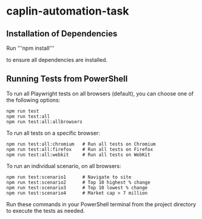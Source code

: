 # caplin-automation-task

## Installation of Dependencies
Run
'''npm install'''

to ensure all dependencies are installed.

## Running Tests from PowerShell

To run all Playwright tests on all browsers (default), you can choose one of the following options:

    npm run test
    npm run test:all
    npm run test:all:allbrowsers

To run all tests on a specific browser:

    npm run test:all:chromium   # Run all tests on Chromium
    npm run test:all:firefox    # Run all tests on Firefox
    npm run test:all:webkit     # Run all tests on WebKit

To run an individual scenario, on all browsers:

    npm run test:scenario1      # Navigate to site
    npm run test:scenario2      # Top 10 highest % change
    npm run test:scenario3      # Top 10 lowest % change
    npm run test:scenario4      # Market cap > 7 million

Run these commands in your PowerShell terminal from the project directory to execute the tests as needed.